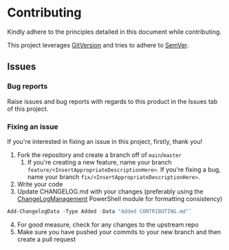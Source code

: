 # Contributing

Kindly adhere to the principles detailed in this document while contributing.

This project leverages [GitVersion](https://gitversion.net) and tries to adhere to [SemVer](https://semver.org/). 

## Issues

### Bug reports

Raise issues and bug reports with regards to this product in the Issues tab of this project.

### Fixing an issue

If you're interested in fixing an issue in this project, firstly, thank you! 

1. Fork the repository and create a branch off of `main`/`master`
   1. If you're creating a new feature, name your branch `feature/<InsertAppropriateDescriptionHere>`. If you're fixing a bug, name your branch `fix/<InsertAppropriateDescriptionHere>`.
2. Write your code
3. Update CHANGELOG.md with your changes (preferably using the [ChangeLogManagement](https://www.powershellgallery.com/packages/ChangelogManagement) PowerShell module for formatting consistency) 
```powershell 
Add-ChangelogData -Type Added -Data "Added CONTRIBUTING.md"`
```
4. For good measure, check for any changes to the upstream repo
5. Make sure you have pushed your commits to your new branch and then create a pull request